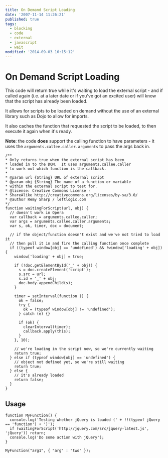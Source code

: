 ```yaml
---
title: On Demand Script Loading
date: '2007-11-14 11:26:21'
published: true
tags:
  - blocking
  - code
  - external
  - javascript
  - wait
modified: '2014-09-03 16:15:12'
---
```

# On Demand Script Loading

This code will return true while it's waiting to load the external script - and if called again (i.e. at a later date or if you've got an excited user) will know that the script has already been loaded.

It allows for scripts to be loaded on demand without the use of an external library such as Dojo to allow for imports.

It also caches the function that requested the script to be loaded, to then execute it again when it's ready.

**Note**: the code **does** support the calling function to have parameters - it uses the `arguments.callee.caller.arguments` to pass the args back in.

    /**
    * Only returns true when the external script has been
    * loaded in to the DOM.  It uses arguments.callee.caller
    * to work out which function is the callback.
    *
    * @param url {String} URL of external script
    * @param obj {String} The name of a function or variable
    * within the external script to test for.
    * @license: Creative Commons License - 
    * ShareAlike http://creativecommons.org/licenses/by-sa/3.0/
    * @author Remy Sharp / leftlogic.com
    */
    function waitingForScript(url, obj) {
      // doesn't work in Opera
      var callback = arguments.callee.caller;
      var args = arguments.callee.caller.arguments;
      var s, ok, timer, doc = document;
     
      // if the object/function doesn't exist and we've not tried to load it
      // then pull it in and fire the calling function once complete
      if ((typeof window[obj] == 'undefined') && !window['loading' + obj]) {
        window['loading' + obj] = true;
     
        if (!doc.getElementById('_' + obj)) {
          s = doc.createElement('script');
          s.src = url;
          s.id = '_' + obj;
          doc.body.appendChild(s);
        }
     
        timer = setInterval(function () {
          ok = false;
          try { 
            ok = (typeof window[obj] != 'undefined');
          } catch (e) {}
     
          if (ok) {
            clearInterval(timer);
            callback.apply(this);
          }
        }, 10);
     
        // we're loading in the script now, so we're currently waiting
        return true;
      } else if (typeof window[obj] == 'undefined') {
        // object not defined yet, so we're still waiting
        return true;
      } else {
        // it's already loaded
        return false;
      }
    }

## Usage

    function MyFunction() {
      console.log('Testing whether jQuery is loaded (' + !!(typeof jQuery == 'function') + ')');
      if (waitingForScript('http://jquery.com/src/jquery-latest.js', 'jQuery')) return;
      console.log('Do some action with jQuery');
    }

    MyFunction("arg1", { "arg" : "two" });
